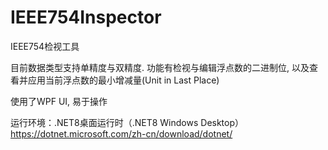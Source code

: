 # IEEE754Inspector
 IEEE754检视工具

 目前数据类型支持单精度与双精度.
 功能有检视与编辑浮点数的二进制位, 以及查看并应用当前浮点数的最小增减量(Unit in Last Place)

 使用了WPF UI, 易于操作

运行环境：.NET8桌面运行时（.NET8 Windows Desktop）
https://dotnet.microsoft.com/zh-cn/download/dotnet/
